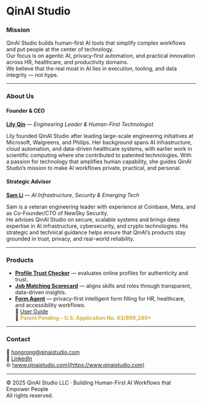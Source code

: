 # QinAI Studio

### **Mission**
QinAI Studio builds human-first AI tools that simplify complex workflows and put people at the center of technology.  
Our focus is on agentic AI, privacy-first automation, and practical innovation across HR, healthcare, and productivity domains.  
We believe that the real moat in AI lies in execution, tooling, and data integrity — not hype.

---

### **About Us**

#### **Founder & CEO**
[**Lily Qin**](https://www.linkedin.com/in/lily-qin-2312382/) — *Engineering Leader & Human-First Technologist*

Lily founded QinAI Studio after leading large-scale engineering initiatives at Microsoft, Walgreens, and Philips.
Her background spans AI infrastructure, cloud automation, and data-driven healthcare systems, with earlier work in scientific computing where she contributed to patented technologies. With a passion for technology that amplifies human capability, she guides QinAI Studio’s mission to make AI workflows private, practical, and personal.

#### **Strategic Advisor**
[**Sam Li**](https://www.linkedin.com/in/samsongli/) — *AI Infrastructure, Security & Emerging Tech*

Sam is a veteran engineering leader with experience at Coinbase, Meta, and as Co-Founder/CTO of NewSky Security.  
He advises QinAI Studio on secure, scalable systems and brings deep expertise in AI infrastructure, cybersecurity, and crypto technologies. His strategic and technical guidance helps ensure that QinAI’s products stay grounded in trust, privacy, and real-world reliability.

---

### **Products**
- **[Profile Trust Checker](https://qinaistudio-profilechecker.streamlit.app/)** — evaluates online profiles for authenticity and trust.  
- **[Job Matching Scorecard](https://qinaistudio-jobmatch.streamlit.app/)** — aligns skills and roles through transparent, data-driven insights.  
- **[Form Agent](https://qinaistudio-formagent.streamlit.app/)** — privacy-first intelligent form filling for HR, healthcare, and accessibility workflows.  
  📘 [User Guide](https://github.com/LilyQin19/qinaistudio.github.io/blob/main/FormAgent_UserGuide.md)
  <br>
  🧾  <span style="color:#d4af37; font-weight:bold;">Patent Pending – U.S. Application No. 63/899,249*

---

### **Contact**
📧 [hongrong@qinaistudio.com](mailto:hongrong@qinaistudio.com)  
🔗 [LinkedIn](https://www.linkedin.com/in/lily-qin-2312382/)  
🌐 [www.qinaistudio.com](https://www.qinaistudio.com)

---

© 2025 QinAI Studio LLC · Building Human-First AI Workflows that Empower People  
All rights reserved.

